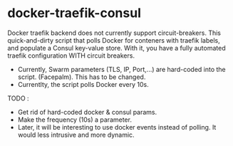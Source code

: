 # docker-traefik-consul

Docker traefik backend does not currently support circuit-breakers.
This quick-and-dirty script that polls Docker for conteners with traefik labels, and populate a Consul key-value store.
With it, you have a fully automated traefik configuration WITH circuit breakers.


* Currently, Swarm parameters (TLS, IP, Port,...) are hard-coded into the script. (Facepalm). This has to be changed.
* Currentlty, the script polls Docker every 10s.

TODO : 
* Get rid of hard-coded docker & consul params.
* Make the frequency (10s) a parameter.
* Later, it will be interesting to use docker events instead of polling. It would less intrusive and more dynamic.
